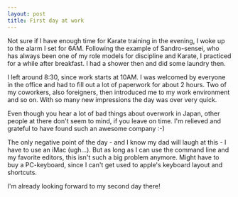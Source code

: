 ```yaml
---
layout: post
title: First day at work
---
```


Not sure if I have enough time for Karate training in the evening, I woke up to the alarm I set for 6AM. Following the example of Sandro-sensei, who has always been one of my role models for discipline and Karate, I practiced for a while after breakfast. I had a shower then and did some laundry then.


I left around 8:30, since work starts at 10AM. I was welcomed by everyone in the office and had to fill out a lot of paperwork for about 2 hours. Two of my coworkers, also foreigners, then introduced me to my work environment and so on. With so many new impressions the day was over very quick.

Even though you hear a lot of bad things about overwork in Japan, other people at there don't seem to mind, if you leave on time. I'm relieved and grateful to have found such an awesome company :-)


The only negative point of the day - and I know my dad will laugh at this - I have to use an iMac (ugh...). But as long as I can use the command line and my favorite editors, this isn't such a big problem anymore. Might have to buy a PC-keyboard, since I can't get used to apple's keyboard layout and shortcuts.


I'm already looking forward to my second day there!
